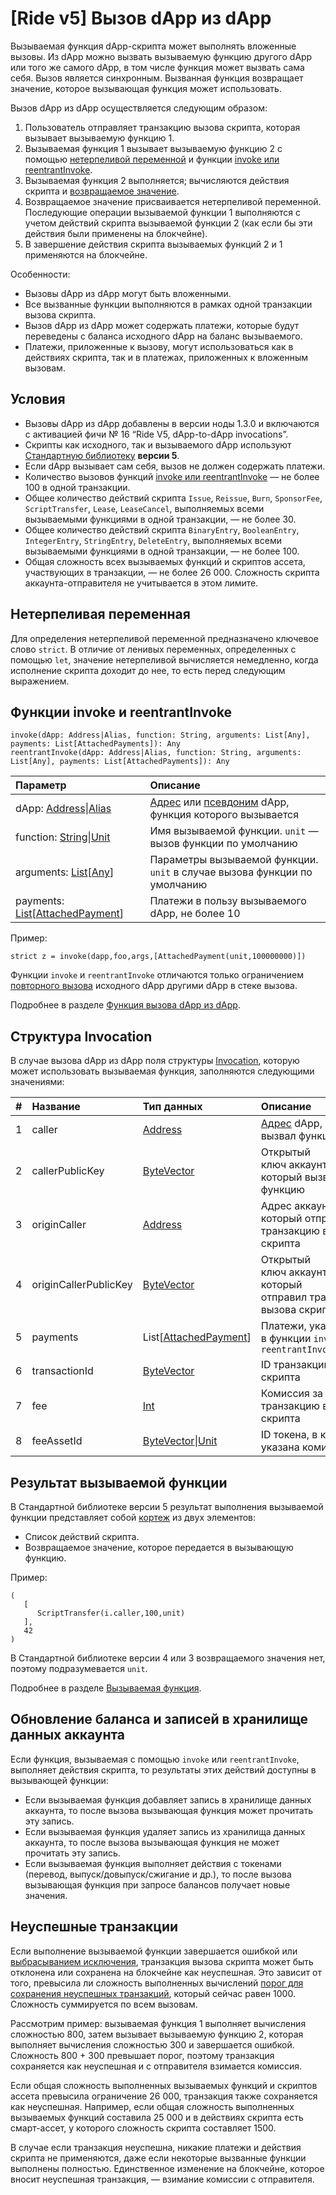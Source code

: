 # [Ride v5] Вызов dApp из dApp

Вызываемая функция dApp-скрипта может выполнять вложенные вызовы. Из dApp можно вызвать вызываемую функцию другого dApp или того же самого dApp, в том числе функция может вызвать сама себя. Вызов является синхронным. Вызванная функция возвращает значение, которое вызывающая функция может использовать.

Вызов dApp из dApp осуществляется следующим образом:

1. Пользователь отправляет транзакцию вызова скрипта, которая вызывает вызываемую функцию 1.
2. Вызываемая функция 1 вызывает вызываемую функцию 2 с помощью [нетерпеливой переменной](#strict-variable) и функции [invoke или reentrantInvoke](#invoke).
3. Вызываемая функция 2 выполняется; вычисляются действия скрипта и [возвращаемое значение](#callable-function-result).
4. Возвращаемое значение присваивается нетерпеливой переменной. Последующие операции вызываемой функции 1 выполняются с учетом действий скрипта вызываемой функции 2 (как если бы эти действия были применены на блокчейне).
5. В завершение действия скрипта вызываемых функций 2 и 1 применяются на блокчейне.

Особенности:

* Вызовы dApp из dApp могут быть вложенными.
* Все вызванные функции выполняются в рамках одной транзакции вызова скрипта.
* Вызов dApp из dApp может содержать платежи, которые будут переведены с баланса исходного dApp на баланс вызываемого.
* Платежи, приложенные к вызову, могут использоваться как в действиях скрипта, так и в платежах, приложенных к вложенным вызовам.

## Условия

* Вызовы dApp из dApp добавлены в версии ноды 1.3.0 и включаются с активацией фичи №&nbsp;16 “Ride V5, dApp-to-dApp invocations”.
* Скрипты как исходного, так и вызываемого dApp используют [Стандартную библиотеку](/ru/ride/script/standard-library) **версии 5**.
* Если dApp вызывает сам себя, вызов не должен содержать платежи.
* Количество вызовов функций [invoke или reentrantInvoke](#invoke) — не более 100 в одной транзакции.
* Общее количество действий скрипта `Issue`, `Reissue`, `Burn`, `SponsorFee`, `ScriptTransfer`, `Lease`, `LeaseCancel`, выполняемых всеми вызываемыми функциями в одной транзакции, — не более 30.
* Общее количество действий скрипта `BinaryEntry`, `BooleanEntry`, `IntegerEntry`, `StringEntry`, `DeleteEntry`, выполняемых всеми вызываемыми функциями в одной транзакции, — не более 100.
* Общая сложность всех вызываемых функций и скриптов ассета, участвующих в транзакции, — не более 26&nbsp;000. Сложность скрипта аккаунта-отправителя не учитывается в этом лимите.

<!-- > Вычисления с продолжением и вызов dApp из dApp несовместимы, то есть не могут быть инициированы одной и той же транзакцией.-->

## Нетерпеливая переменная<a id="strict-variable"></a>

Для определения нетерпеливой переменной предназначено ключевое слово `strict`. В отличие от ленивых переменных, определенных с помощью `let`, значение нетерпеливой вычисляется немедленно, когда исполнение скрипта доходит до нее, то есть перед следующим выражением.

## Функции invoke и reentrantInvoke<a id="invoke"></a>

```
invoke(dApp: Address|Alias, function: String, arguments: List[Any], payments: List[AttachedPayments]): Any
reentrantInvoke(dApp: Address|Alias, function: String, arguments: List[Any], payments: List[AttachedPayments]): Any
```

| Параметр | Описание |
| :--- | :--- |
| dApp: [Address](/ru/ride/v5/structures/common-structures/address)&#124;[Alias](/ru/ride/v5/structures/common-structures/alias) | [Адрес](/ru/blockchain/account/address) или [псевдоним](/ru/blockchain/account/alias) dApp, функция которого вызывается |
| function: [String](/ru/ride/v5/data-types/string)&#124;[Unit](/ru/ride/v5/data-types/unit) | Имя вызываемой функции. `unit` — вызов функции по умолчанию |
| arguments: [List](/ru/ride/v5/data-types/list)[[Any](/ru/ride/v5/data-types/any)] | Параметры вызываемой функции. `unit` в случае вызова функции по умолчанию |
| payments: [List](/ru/ride/v5/data-types/list)[[AttachedPayment](/ru/ride/v5/structures/common-structures/attached-payment)] | Платежи в пользу вызываемого dApp, не более 10 |

Пример:

```
strict z = invoke(dapp,foo,args,[AttachedPayment(unit,100000000)])
```

Функции `invoke` и `reentrantInvoke` отличаются только ограничением [повторного вызова](/ru/ride/v5/functions/built-in-functions/dapp-to-dapp#reentrancy) исходного dApp другими dApp в стеке вызова.

Подробнее в разделе [Функция вызова dApp из dApp](/ru/ride/v5/functions/built-in-functions/dapp-to-dapp).

## Структура Invocation

В случае вызова dApp из dApp поля структуры [Invocation](/ru/ride/v5/structures/common-structures/invocation), которую может использовать вызываемая функция, заполняются следующими значениями:

|   #   | Название | Тип данных | Описание |
| :--- | :--- | :--- | :--- |
| 1 | caller | [Address](/ru/ride/v5/structures/common-structures/address) | [Адрес](/ru/blockchain/account/address) dApp, который вызвал функцию |
| 2 | callerPublicKey | [ByteVector](/ru/ride/v5/data-types/byte-vector) | Открытый ключ аккаунта dApp, который вызвал функцию |
| 3 | originCaller | [Address](/ru/ride/v5/structures/common-structures/address) | Адрес аккаунта, который отправил транзакцию вызова скрипта |
| 4 | originCallerPublicKey | [ByteVector](/ru/ride/v5/data-types/byte-vector) | Открытый ключ аккаунта, который отправил транзакцию вызова скрипта |
| 5 | payments | List[[AttachedPayment](/ru/ride/v5/structures/common-structures/attached-payment)] | Платежи, указанные в функции `invoke` или `reentrantInvoke` |
| 6 | transactionId | [ByteVector](/ru/ride/v5/data-types/byte-vector) | ID транзакции вызова скрипта |
| 7 | fee | [Int](/ru/ride/v5/data-types/int) | Комиссия за транзакцию вызова скрипта |
| 8 | feeAssetId | [ByteVector](/ru/ride/v5/data-types/byte-vector)&#124;[Unit](/ru/ride/v5/data-types/unit) | ID токена, в котором указана комиссия |

## Результат вызываемой функции<a id="callable-function-result"></a>

В Стандартной  библиотеке версии 5 результат выполнения вызываемой функции представляет собой [кортеж](/ru/ride/v5/data-types/tuple) из двух элементов:
* Список действий скрипта.
* Возвращаемое значение, которое передается в вызывающую функцию.

Пример:

```
(
   [
      ScriptTransfer(i.caller,100,unit)
   ],
   42
)
```

В Стандартной библиотеке версии 4 или 3 возвращаемого значения нет, поэтому подразумевается `unit`.

Подробнее в разделе [Вызываемая функция](/ru/ride/v5/functions/callable-function).

## Обновление баланса и записей в хранилище данных аккаунта

Если функция, вызываемая с помощью `invoke` или `reentrantInvoke`, выполняет действия скрипта, то результаты этих действий доступны в вызывающей функции:
* Если вызываемая функция добавляет запись в хранилище данных аккаунта, то после вызова вызывающая функция может прочитать эту запись.
* Если вызываемая функция удаляет запись из хранилища данных аккаунта, то после вызова вызывающая функция не может прочитать эту запись.
* Если вызываемая функция выполняет действия с токенами (перевод, выпуск/довыпуск/сжигание и др.), то после вызова вызывающая функция при запросе балансов получает новые значения.

## Неуспешные транзакции

Если выполнение вызываемой функции завершается ошибкой или [выбрасыванием исключения](/ru/ride/v5/functions/built-in-functions/exception-functions), транзакция вызова скрипта может быть отклонена или сохранена на блокчейне как неуспешная. Это зависит от того, превысила ли сложность выполненных вычислений [порог для сохранения неуспешных транзакций](/ru/ride/v5/limits/), который сейчас равен 1000. Сложность суммируется по всем вызовам.

Рассмотрим пример: вызываемая функция 1 выполняет вычисления сложностью 800, затем вызывает вызываемую функцию 2, которая выполняет вычисления сложностью 300 и завершается ошибкой. Сложность 800 + 300 превышает порог, поэтому транзакция сохраняется как неуспешная и с отправителя взимается комиссия.

Если общая сложность выполненных вызываемых функций и скриптов ассета превысила ограничение 26&nbsp;000, транзакция также сохраняется как неуспешная. Например, если общая сложность выполненных вызываемых функций составила 25&nbsp;000 и в действиях скрипта есть смарт-ассет, у которого сложность скрипта составляет 1500.

В случае если транзакция неуспешна, никакие платежи и действия скрипта не применяются, даже если некоторые вызванные функции выполнены полностью. Единственное изменение на блокчейне, которое вносит неуспешная транзакция, — взимание комиссии с отправителя.
